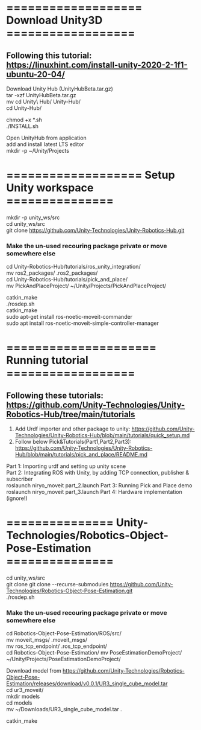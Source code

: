 # =================== Download Unity3D ==================
## Following this tutorial: https://linuxhint.com/install-unity-2020-2-1f1-ubuntu-20-04/  
Download Unity Hub (UnityHubBeta.tar.gz)  
tar -xzf UnityHubBeta.tar.gz  
mv cd Unity\ Hub/ Unity-Hub/  
cd Unity-Hub/  

chmod +x *.sh  
./INSTALL.sh  

Open UnityHub from application  
add and install latest LTS editor  
mkdir -p ~/Unity/Projects  

# =================== Setup Unity workspace ===============
mkdir -p unity_ws/src  
cd unity_ws/src  
git clone https://github.com/Unity-Technologies/Unity-Robotics-Hub.git  

### Make the un-used recouring package private or move somewhere else
cd Unity-Robotics-Hub/tutorials/ros_unity_integration/  
mv ros2_packages/ .ros2_packages/  
cd Unity-Robotics-Hub/tutorials/pick_and_place/  
mv PickAndPlaceProject/ ~/Unity/Projects/PickAndPlaceProject/  

catkin_make  
./rosdep.sh  
catkin_make  
sudo apt-get install ros-noetic-moveit-commander  
sudo apt install ros-noetic-moveit-simple-controller-manager  

# ===================== Running tutorial ==================
## Following these tutorials: https://github.com/Unity-Technologies/Unity-Robotics-Hub/tree/main/tutorials  

1. Add Urdf importer and other package to unity: https://github.com/Unity-Technologies/Unity-Robotics-Hub/blob/main/tutorials/quick_setup.md  
2. Follow below Pick&Tutorials(Part1,Part2,Part3): https://github.com/Unity-Technologies/Unity-Robotics-Hub/blob/main/tutorials/pick_and_place/README.md  

Part 1: Importing urdf and setting up unity scene  
Part 2: Integrating ROS with Unity, by adding TCP connection, publisher & subscriber  
        roslaunch niryo_moveit part_2.launch
Part 3: Running Pick and Place demo  
        roslaunch niryo_moveit part_3.launch
Part 4: Hardware implementation (ignore!)  



# =============== Unity-Technologies/Robotics-Object-Pose-Estimation ===============

cd unity_ws/src   
git clone git clone --recurse-submodules https://github.com/Unity-Technologies/Robotics-Object-Pose-Estimation.git    
./rosdep.sh  

### Make the un-used recouring package private or move somewhere else
cd Robotics-Object-Pose-Estimation/ROS/src/  
mv moveit_msgs/ .moveit_msgs/  
mv ros_tcp_endpoint/ .ros_tcp_endpoint/  
cd Robotics-Object-Pose-Estimation/ 
mv PoseEstimationDemoProject/ ~/Unity/Projects/PoseEstimationDemoProject/  

Download model from https://github.com/Unity-Technologies/Robotics-Object-Pose-Estimation/releases/download/v0.0.1/UR3_single_cube_model.tar  
cd ur3_moveit/  
mkdir models  
cd models  
mv ~/Downloads/UR3_single_cube_model.tar .  

catkin_make  
